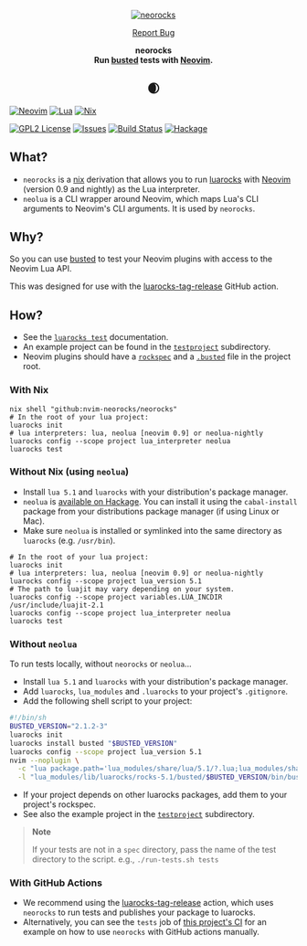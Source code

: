 <!-- markdownlint-disable -->
<br />
<div align="center">
  <a href="https://github.com/nvim-neorocks/neorocks">
    <img src="https://avatars.githubusercontent.com/u/124081866?s=400&u=0da379a468d46456477a1f68048b020cf7a99f34&v=4" alt="neorocks">
  </a>
  <p align="center">
    <a href="https://github.com/nvim-neorocks/neorocks/issues">Report Bug</a>
  </p>
  <p>
    <strong>
      neorocks
      <br />
      Run <a href="https://lunarmodules.github.io/busted/">busted</a> tests with <a href="https://neovim.io/">Neovim</a>.
    </strong>
  </p>
  <h2>🌒</h>
</div>
<!-- markdownlint-restore -->

[![Neovim][neovim-shield]][neovim-url]
[![Lua][lua-shield]][lua-url]
[![Nix][nix-shield]][nix-url]

[![GPL2 License][license-shield]][license-url]
[![Issues][issues-shield]][issues-url]
[![Build Status][ci-shield]][ci-url]
[![Hackage][hackage-shield]][hackage-url]

## What?

- `neorocks` is a [nix](https://nixos.org/) derivation
  that allows you to run [luarocks](https://luarocks.org/) with [Neovim](https://neovim.io/)
  (version 0.9 and nightly) as the Lua interpreter.
- `neolua` is a CLI wrapper around Neovim,
  which maps Lua's CLI arguments to Neovim's CLI arguments.
  It is used by `neorocks`.

## Why?

So you can use [busted](https://lunarmodules.github.io/busted/) to test your
Neovim plugins with access to the Neovim Lua API.

This was designed for use with the [luarocks-tag-release](https://github.com/nvim-neorocks/luarocks-tag-release)
GitHub action.

## How?

- See the [`luarocks test`](https://github.com/luarocks/luarocks/wiki/test) documentation.
- An example project can be found in the [`testproject`](./testproject) subdirectory.
- Neovim plugins should have a [`rockspec`](./testproject/testproject-scm-1.rockspec)
  and a [`.busted`](./testproject/.busted) file in the project root.

### With Nix

```console
nix shell "github:nvim-neorocks/neorocks"
# In the root of your lua project:
luarocks init
# lua interpreters: lua, neolua [neovim 0.9] or neolua-nightly
luarocks config --scope project lua_interpreter neolua
luarocks test
```

### Without Nix (using `neolua`)

- Install `lua 5.1` and `luarocks` with your distribution's package manager.
- `neolua` is [available on Hackage](https://hackage.haskell.org/package/neolua-1.0.0).
  You can install it using the `cabal-install` package from your
  distributions package manager (if using Linux or Mac).
- Make sure `neolua` is installed or symlinked into the same directory as `luarocks`
  (e.g. `/usr/bin`).

```console
# In the root of your lua project:
luarocks init
# lua interpreters: lua, neolua [neovim 0.9] or neolua-nightly
luarocks config --scope project lua_version 5.1
# The path to luajit may vary depending on your system.
luarocks config --scope project variables.LUA_INCDIR /usr/include/luajit-2.1
luarocks config --scope project lua_interpreter neolua
luarocks test
```

### Without `neolua`

To run tests locally, without `neorocks` or `neolua`...

- Install `lua 5.1` and `luarocks` with your distribution's package manager.
- Add `luarocks`, `lua_modules` and `.luarocks` to your project's `.gitignore`.
- Add the following shell script to your project:

<!-- markdownlint-disable -->
```sh
#!/bin/sh
BUSTED_VERSION="2.1.2-3"
luarocks init
luarocks install busted "$BUSTED_VERSION"
luarocks config --scope project lua_version 5.1
nvim --noplugin \
  -c "lua package.path='lua_modules/share/lua/5.1/?.lua;lua_modules/share/lua/5.1/?/init.lua;'..package.path;package.cpath='lua_modules/lib/lua/5.1/?.so;'..package.cpath;local k,l,_=pcall(require,'luarocks.loader') _=k and l.add_context('busted','$BUSTED_VERSION')" \
  -l "lua_modules/lib/luarocks/rocks-5.1/busted/$BUSTED_VERSION/bin/busted" "$@"
```
<!-- markdownlint-restore -->

- If your project depends on other luarocks packages,
  add them to your project's rockspec.
- See also the example project in the [`testproject`](./testproject) subdirectory.

> **Note**
>
> If your tests are not in a `spec` directory,
> pass the name of the test directory to the script.
> e.g., `./run-tests.sh tests`

### With GitHub Actions

- We recommend using the [luarocks-tag-release](https://github.com/nvim-neorocks/luarocks-tag-release)
  action, which uses `neorocks` to run tests and publishes your package
  to luarocks.
- Alternatively, you can see the `tests` job of
  [this project's CI](./.github/workflows/nix-build.yml)
  for an example on how to use `neorocks` with GitHub actions manually.

<!-- MARKDOWN LNIKS & IMAGES -->
[neovim-shield]: https://img.shields.io/badge/NeoVim-%2357A143.svg?&style=for-the-badge&logo=neovim&logoColor=white
[neovim-url]: https://neovim.io/
[lua-shield]: https://img.shields.io/badge/lua-%232C2D72.svg?style=for-the-badge&logo=lua&logoColor=white
[lua-url]: https://www.lua.org/
[nix-shield]: https://img.shields.io/badge/nix-0175C2?style=for-the-badge&logo=NixOS&logoColor=white
[nix-url]: https://nixos.org/
[issues-shield]: https://img.shields.io/github/issues/nvim-neorocks/neorocks.svg?style=for-the-badge
[issues-url]: https://github.com/nvim-neorocks/neorocks/issues
[license-shield]: https://img.shields.io/github/license/nvim-neorocks/neorocks.svg?style=for-the-badge
[license-url]: https://github.com/nvim-neorocks/neorocks/blob/master/LICENSE
[ci-shield]: https://img.shields.io/github/actions/workflow/status/nvim-neorocks/neorocks/nix-build.yml?style=for-the-badge
[ci-url]: https://github.com/nvim-neorocks/neorocks/actions/workflows/nix-build.yml
[hackage-shield]: https://img.shields.io/hackage/v/neolua.svg?style=for-the-badge
[hackage-url]: https://hackage.haskell.org/package/neolua
